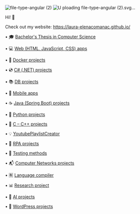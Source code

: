 ![file-type-angular (2)](https://github.com/Laura-ElenaComanac/Laura-ElenaComanac/assets/57533863/0c38308a-98ed-408b-bb73-b6d8f6daaae1)
![U<?xml version="1.0" encoding="UTF-8"?>
<svg xmlns="http://www.w3.org/2000/svg" xmlns:xlink="http://www.w3.org/1999/xlink" width="20px" height="20px" viewBox="0 0 20 20" version="1.1">
<g id="surface1">
<path style=" stroke:none;fill-rule:nonzero;fill:rgb(86.666667%,0%,19.215686%);fill-opacity:1;" d="M 10 1.25 L 1.855469 4.15625 L 3.097656 14.925781 L 10 18.75 L 16.902344 14.925781 L 18.144531 4.15625 Z M 10 1.25 "/>
<path style=" stroke:none;fill-rule:nonzero;fill:rgb(76.470588%,0%,18.431373%);fill-opacity:1;" d="M 10 1.25 L 10 3.191406 L 10 3.183594 L 10 18.75 L 16.902344 14.925781 L 18.144531 4.15625 Z M 10 1.25 "/>
<path style=" stroke:none;fill-rule:nonzero;fill:rgb(100%,100%,100%);fill-opacity:1;" d="M 10 3.183594 L 4.90625 14.601562 L 6.804688 14.601562 L 7.828125 12.046875 L 12.152344 12.046875 L 13.175781 14.601562 L 15.074219 14.601562 Z M 11.488281 10.472656 L 8.511719 10.472656 L 10 6.894531 Z M 11.488281 10.472656 "/>
</g>
</svg>
ploading file-type-angular (2).svg…]()





Hi! :wave:

Check out my website: https://laura-elenacomanac.github.io/

•	🎓 <a href="https://github.com/Laura-ElenaOlaru/Licenta "> Bachelor's Thesis in Computer Science </a>

• 💻 <a href="https://github.com/Laura-ElenaOlaru/Web-Projects"> Web (HTML, JavaScript, CSS) apps </a>

•	🐳 <a href="https://github.com/Laura-ElenaComanac/Docker/tree/main"> Docker projects </a>

•	💿 <a href="https://github.com/Laura-ElenaOlaru/C-Sharp-Projects"> C# (.NET) projects </a>

•	📚 <a href="https://github.com/Laura-ElenaOlaru/DB-Projects"> DB projects </a>

•	📱 <a href="https://github.com/Laura-ElenaOlaru/Mobile-Apps"> Mobile apps </a>

•	☕ <a href="https://github.com/Laura-ElenaOlaru/Java-Projects"> Java (Spring Boot) projects </a>

•	🐍 <a href="https://github.com/Laura-ElenaOlaru/Python-Projects"> Python projects </a>

• 💾	<a href="https://github.com/Laura-ElenaOlaru/C-Cpp-Projects"> C – C++ projects </a>

•	💡 <a href="https://github.com/Laura-ElenaOlaru/YoutubePlaylistCreator"> YoutubePlaylistCreator </a> 

• 🚀 <a href="https://github.com/Laura-ElenaOlaru/RPA-Projects"> RPA projects </a> 

• 🎯 <a href="https://github.com/Laura-ElenaOlaru/Supernova/tree/main"> Testing methods </a>

•	📬 <a href="https://github.com/Laura-ElenaOlaru/Computer-Networks-Projects"> Computer Networks projects</a>

• 🈶 <a href="https://github.com/Laura-ElenaOlaru/LanguageCompiler"> Language compiler </a>

• 📊 <a href=https://github.com/Laura-ElenaOlaru/ResearchProject> Research project </a>

•	🔮 <a href="https://github.com/Laura-ElenaOlaru/AI-Projects"> AI projects</a>

•	🎨 <a href="https://github.com/Laura-ElenaComanac/WordPress"> WordPress projects</a>
